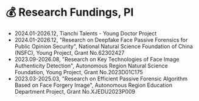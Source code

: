 # 💰 Research Fundings, PI
- 2024.01-2026.12, Tianchi Talents - Young Doctor Project
- 2024.01-2026.12, "Research on Deepfake Face Passive Forensics for Public Opinion Security", National Natural Science Foundation of China (NSFC), Young Project, Grant No.62302427
- 2023.09-2026.08, "Research on Key Technologies of Face Image Authenticity Detection", Autonomous Region Natural Science Foundation, Young Project, Grant No.2023D01C175
- 2023.03-2025.03, "Research on Efficient Passive Forensic Algorithm Based on Face Forgery Image", Autonomous Region Education Department Project, Grant No.XJEDU2023P009
